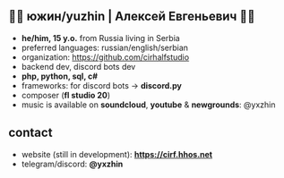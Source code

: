 ## 🍬🦋 южин/yuzhin | Алексей Евгеньевич 🦋🍬
- **he/him, 15 y.o.** from Russia living in Serbia
- preferred languages: russian/english/serbian
- organization: https://github.com/cirhalfstudio
- backend dev, discord bots dev
- **php, python, sql, c#**
- frameworks: for discord bots -> **discord.py**
- composer (**fl studio 20**)
- music is available on **soundcloud**, **youtube** & **newgrounds**: @yxzhin
## contact
- website (still in development): **https://cirf.hhos.net**
- telegram/discord: **@yxzhin**
